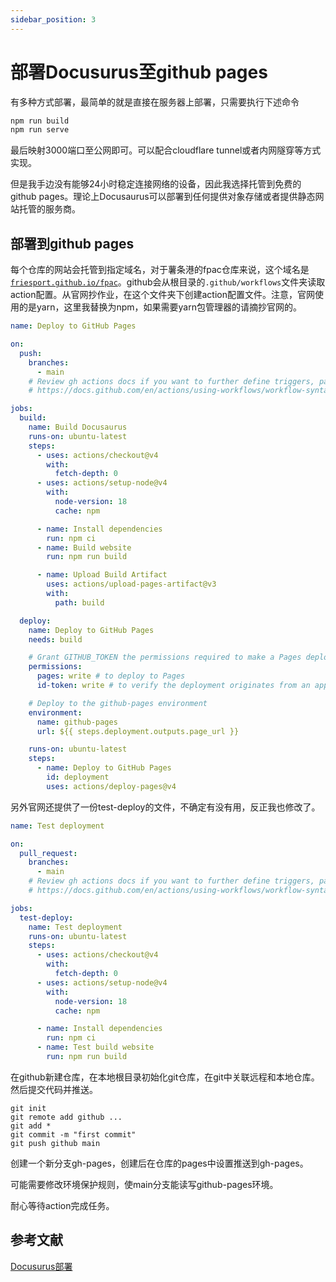 ```yaml
---
sidebar_position: 3
---
```


# 部署Docusurus至github pages

有多种方式部署，最简单的就是直接在服务器上部署，只需要执行下述命令
```bash
npm run build
npm run serve
```
最后映射3000端口至公网即可。可以配合cloudflare tunnel或者内网隧穿等方式实现。

但是我手边没有能够24小时稳定连接网络的设备，因此我选择托管到免费的github pages。理论上Docusaurus可以部署到任何提供对象存储或者提供静态网站托管的服务商。

## 部署到github pages
每个仓库的网站会托管到指定域名，对于薯条港的fpac仓库来说，这个域名是[`friesport.github.io/fpac`](https://friesport.github.io/fpac)。github会从根目录的`.github/workflows`文件夹读取action配置。从官网抄作业，在这个文件夹下创建action配置文件。注意，官网使用的是yarn，这里我替换为npm，如果需要yarn包管理器的请摘抄官网的。
```yaml title=".github\workflows\deploy.yml"
name: Deploy to GitHub Pages

on:
  push:
    branches:
      - main
    # Review gh actions docs if you want to further define triggers, paths, etc
    # https://docs.github.com/en/actions/using-workflows/workflow-syntax-for-github-actions#on

jobs:
  build:
    name: Build Docusaurus
    runs-on: ubuntu-latest
    steps:
      - uses: actions/checkout@v4
        with:
          fetch-depth: 0
      - uses: actions/setup-node@v4
        with:
          node-version: 18
          cache: npm

      - name: Install dependencies
        run: npm ci
      - name: Build website
        run: npm run build

      - name: Upload Build Artifact
        uses: actions/upload-pages-artifact@v3
        with:
          path: build

  deploy:
    name: Deploy to GitHub Pages
    needs: build

    # Grant GITHUB_TOKEN the permissions required to make a Pages deployment
    permissions:
      pages: write # to deploy to Pages
      id-token: write # to verify the deployment originates from an appropriate source

    # Deploy to the github-pages environment
    environment:
      name: github-pages
      url: ${{ steps.deployment.outputs.page_url }}

    runs-on: ubuntu-latest
    steps:
      - name: Deploy to GitHub Pages
        id: deployment
        uses: actions/deploy-pages@v4
```
另外官网还提供了一份test-deploy的文件，不确定有没有用，反正我也修改了。
```yaml title=".github\workflows\test-deploy.yml"
name: Test deployment

on:
  pull_request:
    branches:
      - main
    # Review gh actions docs if you want to further define triggers, paths, etc
    # https://docs.github.com/en/actions/using-workflows/workflow-syntax-for-github-actions#on

jobs:
  test-deploy:
    name: Test deployment
    runs-on: ubuntu-latest
    steps:
      - uses: actions/checkout@v4
        with:
          fetch-depth: 0
      - uses: actions/setup-node@v4
        with:
          node-version: 18
          cache: npm

      - name: Install dependencies
        run: npm ci
      - name: Test build website
        run: npm run build
```

在github新建仓库，在本地根目录初始化git仓库，在git中关联远程和本地仓库。然后提交代码并推送。

```git
git init
git remote add github ...
git add *
git commit -m "first commit"
git push github main
```

创建一个新分支gh-pages，创建后在仓库的pages中设置推送到gh-pages。

可能需要修改环境保护规则，使main分支能读写github-pages环境。

耐心等待action完成任务。

## 参考文献
[Docusurus部署](https://docusaurus.io/zh-CN/docs/deployment)

